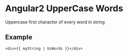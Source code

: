 # Angular2 UpperCase Words
Uppercase first charactor of every word in string

## Example
    <div>{{ myString | UcWords }}</div>